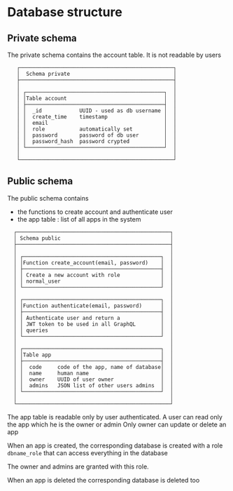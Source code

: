 # Database structure

## Private schema

The private schema contains the account table. It is not readable by users

```
   ┌─────────────────────────────────────────────────┐    
   │  Schema private                                 │    
   ├─────────────────────────────────────────────────┤    
   │                                                 │    
   │ ┌────────────────────────────────────────────┐  │    
   │ │Table account                               │  │    
   │ ├────────────────────────────────────────────┤  │    
   │ │  _id            UUID - used as db username │  │    
   │ │  create_time    timestamp                  │  │    
   │ │  email                                     │  │    
   │ │  role           automatically set          │  │    
   │ │  password       password of db user        │  │    
   │ │  password_hash  password crypted           │  │    
   │ └────────────────────────────────────────────┘  │    
   │                                                 │    
   └─────────────────────────────────────────────────┘    
```

## Public schema

The public schema contains 
 - the functions to create account and authenticate user
 - the app table : list of all apps in the system

```
  ┌─────────────────────────────────────────────────┐ 
  │ Schema public                                   │ 
  ├─────────────────────────────────────────────────┤ 
  │                                                 │ 
  │ ┌────────────────────────────────────────────┐  │ 
  │ │Function create_account(email, password)    │  │ 
  │ ├────────────────────────────────────────────┤  │ 
  │ │ Create a new account with role             │  │ 
  │ │ normal_user                                │  │ 
  │ └────────────────────────────────────────────┘  │ 
  │                                                 │ 
  │ ┌────────────────────────────────────────────┐  │ 
  │ │Function authenticate(email, password)      │  │ 
  │ ├────────────────────────────────────────────┤  │ 
  │ │ Authenticate user and return a             │  │ 
  │ │ JWT token to be used in all GraphQL        │  │ 
  │ │ queries                                    │  │ 
  │ └────────────────────────────────────────────┘  │ 
  │                                                 │ 
  │ ┌────────────────────────────────────────────┐  │ 
  │ │Table app                                   │  │ 
  │ ├────────────────────────────────────────────┤  │ 
  │ │  code     code of the app, name of database│  │ 
  │ │  name     human name                       │  │ 
  │ │  owner    UUID of user owner               │  │ 
  │ │  admins   JSON list of other users admins  │  │ 
  │ └────────────────────────────────────────────┘  │ 
  │                                                 │ 
  └─────────────────────────────────────────────────┘ 
```

The app table is readable only by user authenticated.
A user can read only the app which he is the owner or admin
Only owner can update or delete an app

When an app is created, the corresponding database is created with a role `dbname_role` that can access everything in the database

The owner and admins are granted with this role.

When an app is deleted the corresponding database is deleted too